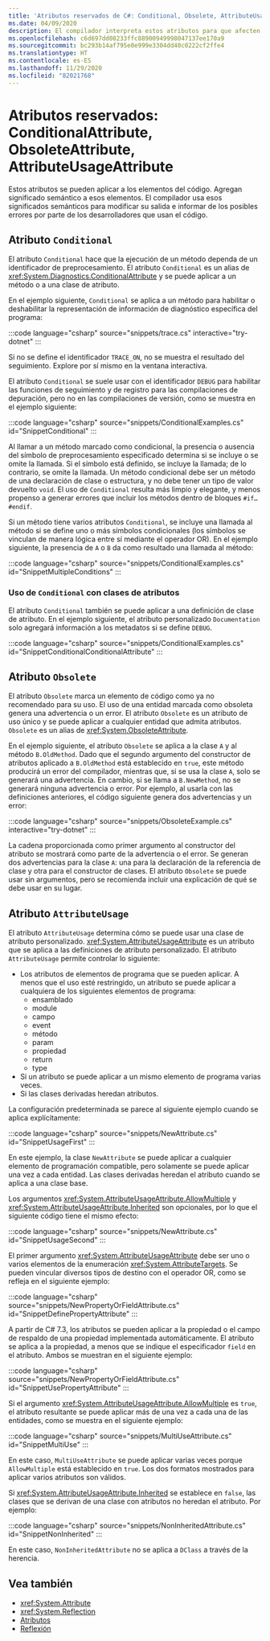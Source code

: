 ```yaml
---
title: 'Atributos reservados de C#: Conditional, Obsolete, AttributeUsage'
ms.date: 04/09/2020
description: El compilador interpreta estos atributos para que afecten al código generado por el compilador.
ms.openlocfilehash: c6d697dd08233ffc88900949998047137ee170a9
ms.sourcegitcommit: bc293b14af795e0e999e3304dd40c0222cf2ffe4
ms.translationtype: HT
ms.contentlocale: es-ES
ms.lasthandoff: 11/29/2020
ms.locfileid: "82021768"
---
```

# <a name="reserved-attributes-conditionalattribute-obsoleteattribute-attributeusageattribute"></a>Atributos reservados: ConditionalAttribute, ObsoleteAttribute, AttributeUsageAttribute

Estos atributos se pueden aplicar a los elementos del código. Agregan significado semántico a esos elementos. El compilador usa esos significados semánticos para modificar su salida e informar de los posibles errores por parte de los desarrolladores que usan el código.

## <a name="conditional-attribute"></a>Atributo `Conditional`

El atributo `Conditional` hace que la ejecución de un método dependa de un identificador de preprocesamiento. El atributo `Conditional` es un alias de <xref:System.Diagnostics.ConditionalAttribute> y se puede aplicar a un método o a una clase de atributo.

En el ejemplo siguiente, `Conditional` se aplica a un método para habilitar o deshabilitar la representación de información de diagnóstico específica del programa:

:::code language="csharp" source="snippets/trace.cs" interactive="try-dotnet" :::

Si no se define el identificador `TRACE_ON`, no se muestra el resultado del seguimiento. Explore por sí mismo en la ventana interactiva.

El atributo `Conditional` se suele usar con el identificador `DEBUG` para habilitar las funciones de seguimiento y de registro para las compilaciones de depuración, pero no en las compilaciones de versión, como se muestra en el ejemplo siguiente:

:::code language="csharp" source="snippets/ConditionalExamples.cs" id="SnippetConditional" :::

Al llamar a un método marcado como condicional, la presencia o ausencia del símbolo de preprocesamiento especificado determina si se incluye o se omite la llamada. Si el símbolo está definido, se incluye la llamada; de lo contrario, se omite la llamada. Un método condicional debe ser un método de una declaración de clase o estructura, y no debe tener un tipo de valor devuelto `void`. El uso de `Conditional` resulta más limpio y elegante, y menos propenso a generar errores que incluir los métodos dentro de bloques `#if…#endif`.

Si un método tiene varios atributos `Conditional`, se incluye una llamada al método si se define uno o más símbolos condicionales (los símbolos se vinculan de manera lógica entre sí mediante el operador OR). En el ejemplo siguiente, la presencia de `A` o `B` da como resultado una llamada al método:

:::code language="csharp" source="snippets/ConditionalExamples.cs" id="SnippetMultipleConditions" :::

### <a name="using-conditional-with-attribute-classes"></a>Uso de `Conditional` con clases de atributos

El atributo `Conditional` también se puede aplicar a una definición de clase de atributo. En el ejemplo siguiente, el atributo personalizado `Documentation` solo agregará información a los metadatos si se define `DEBUG`.

:::code language="csharp" source="snippets/ConditionalExamples.cs" id="SnippetConditionalConditionalAttribute" :::

## <a name="obsolete-attribute"></a>Atributo `Obsolete`

El atributo `Obsolete` marca un elemento de código como ya no recomendado para su uso. El uso de una entidad marcada como obsoleta genera una advertencia o un error. El atributo `Obsolete` es un atributo de uso único y se puede aplicar a cualquier entidad que admita atributos. `Obsolete` es un alias de <xref:System.ObsoleteAttribute>.

En el ejemplo siguiente, el atributo `Obsolete` se aplica a la clase `A` y al método `B.OldMethod`. Dado que el segundo argumento del constructor de atributos aplicado a `B.OldMethod` está establecido en `true`, este método producirá un error del compilador, mientras que, si se usa la clase `A`, solo se generará una advertencia. En cambio, si se llama a `B.NewMethod`, no se generará ninguna advertencia o error. Por ejemplo, al usarla con las definiciones anteriores, el código siguiente genera dos advertencias y un error:

:::code language="csharp" source="snippets/ObsoleteExample.cs" interactive="try-dotnet" :::

La cadena proporcionada como primer argumento al constructor del atributo se mostrará como parte de la advertencia o el error. Se generan dos advertencias para la clase `A`: una para la declaración de la referencia de clase y otra para el constructor de clases. El atributo `Obsolete` se puede usar sin argumentos, pero se recomienda incluir una explicación de qué se debe usar en su lugar.

## <a name="attributeusage-attribute"></a>Atributo `AttributeUsage`

El atributo `AttributeUsage` determina cómo se puede usar una clase de atributo personalizado. <xref:System.AttributeUsageAttribute> es un atributo que se aplica a las definiciones de atributo personalizado. El atributo `AttributeUsage` permite controlar lo siguiente:

- Los atributos de elementos de programa que se pueden aplicar. A menos que el uso esté restringido, un atributo se puede aplicar a cualquiera de los siguientes elementos de programa:
  - ensamblado
  - module
  - campo
  - event
  - método
  - param
  - propiedad
  - return
  - type
- Si un atributo se puede aplicar a un mismo elemento de programa varias veces.
- Si las clases derivadas heredan atributos.

La configuración predeterminada se parece al siguiente ejemplo cuando se aplica explícitamente:

:::code language="csharp" source="snippets/NewAttribute.cs" id="SnippetUsageFirst" :::

En este ejemplo, la clase `NewAttribute` se puede aplicar a cualquier elemento de programación compatible, pero solamente se puede aplicar una vez a cada entidad. Las clases derivadas heredan el atributo cuando se aplica a una clase base.

Los argumentos <xref:System.AttributeUsageAttribute.AllowMultiple> y <xref:System.AttributeUsageAttribute.Inherited> son opcionales, por lo que el siguiente código tiene el mismo efecto:

:::code language="csharp" source="snippets/NewAttribute.cs" id="SnippetUsageSecond" :::

El primer argumento <xref:System.AttributeUsageAttribute> debe ser uno o varios elementos de la enumeración <xref:System.AttributeTargets>. Se pueden vincular diversos tipos de destino con el operador OR, como se refleja en el siguiente ejemplo:

:::code language="csharp" source="snippets/NewPropertyOrFieldAttribute.cs" id="SnippetDefinePropertyAttribute" :::

A partir de C# 7.3, los atributos se pueden aplicar a la propiedad o el campo de respaldo de una propiedad implementada automáticamente. El atributo se aplica a la propiedad, a menos que se indique el especificador `field` en el atributo. Ambos se muestran en el siguiente ejemplo:

:::code language="csharp" source="snippets/NewPropertyOrFieldAttribute.cs" id="SnippetUsePropertyAttribute" :::

Si el argumento <xref:System.AttributeUsageAttribute.AllowMultiple> es `true`, el atributo resultante se puede aplicar más de una vez a cada una de las entidades, como se muestra en el siguiente ejemplo:

:::code language="csharp" source="snippets/MultiUseAttribute.cs" id="SnippetMultiUse" :::

En este caso, `MultiUseAttribute` se puede aplicar varias veces porque `AllowMultiple` está establecido en `true`. Los dos formatos mostrados para aplicar varios atributos son válidos.

Si <xref:System.AttributeUsageAttribute.Inherited> se establece en `false`, las clases que se derivan de una clase con atributos no heredan el atributo. Por ejemplo:

:::code language="csharp" source="snippets/NonInheritedAttribute.cs" id="SnippetNonInherited" :::

En este caso, `NonInheritedAttribute` no se aplica a `DClass` a través de la herencia.

## <a name="see-also"></a>Vea también

- <xref:System.Attribute>
- <xref:System.Reflection>
- [Atributos](../../../standard/attributes/index.md)
- [Reflexión](../../programming-guide/concepts/reflection.md)
